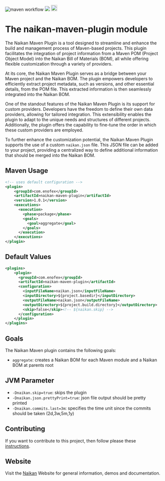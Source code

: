 ![maven workflow](https://github.com/enofex/naikan-maven-plugin/actions/workflows/maven.yml/badge.svg) [![](https://img.shields.io/badge/Java%20Version-21-orange)](/pom.xml)
<img height="20" src="https://sonarcloud.io/images/project_badges/sonarcloud-orange.svg">
# The naikan-maven-plugin module 

The Naikan Maven Plugin is a tool designed to streamline and enhance the build and management process of Maven-based projects. This plugin facilitates the integration of project information from a Maven POM (Project Object Model) into the Naikan Bill of Materials (BOM), all while offering flexible customization through a variety of providers.

At its core, the Naikan Maven Plugin serves as a bridge between your Maven project and the Naikan BOM. The plugin empowers developers to efficiently extract project metadata, such as versions, and other essential details, from the POM file. This extracted information is then seamlessly integrated into the Naikan BOM.

One of the standout features of the Naikan Maven Plugin is its support for custom providers. Developers have the freedom to define their own data providers, allowing for tailored integration. This extensibility enables the plugin to adapt to the unique needs and structures of different projects. Additionally, the plugin offers the capability to fine-tune the order in which these custom providers are employed. 

To further enhance the customization potential, the Naikan Maven Plugin supports the use of a custom `naikan.json` file. This JSON file can be added to your project, providing a centralized way to define additional information that should be merged into the Naikan BOM. 

Maven Usage
-------------------

```xml
<!-- uses default configuration -->
<plugin>
    <groupId>com.enofex</groupId>
    <artifactId>naikan-maven-plugin</artifactId>
    <version>1.0.1</version>
    <executions>
      <execution>
        <phase>package</phase>
        <goals>
          <goal>aggregate</goal>
        </goals>
      </execution>
    </executions>
</plugin>
```

Default Values
-------------------
```xml
<plugins>
    <plugin>
      <groupId>com.enofex</groupId>
      <artifactId>naikan-maven-plugin</artifactId>
      <configuration>
        <inputFileName>naikan.json</inputFileName>
        <inputDirectory>${project.basedir}</inputDirectory>
        <outputFileName>naikan.json</outputFileName>
        <outputDirectory>${project.build.directory}</outputDirectory>
        <skip>false</skip><!-- ${naikan.skip} -->
      </configuration>
    </plugin>
</plugins>
```

Goals
-------------------
The Naikan Maven plugin contains the following goals:
* `aggregate`: creates a Naikan BOM for each Maven module and a Naikan BOM at parents root

JVM Parameter
-------------------
* `-Dnaikan.skip=true`: skips the plugin
* `-Dnaikan.json.prettyPrint=true`: json file output should be pretty printed
* `-Dnaikan.commits.last=3m`: specifies the time unit since the commits should be taken (2d,3w,5m,1y)

## Contributing
If you want to contribute to this project, then follow please these [instructions](https://github.com/enofex/naikan/blob/main/CONTRIBUTING.md).

## Website
Visit the [Naikan](https://naikan.io) Website for general information, demos and documentation.
